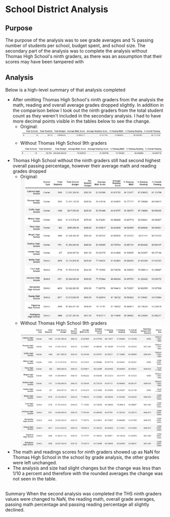 # School District Analysis
## Purpose
The purpose of the analysis was to see grade averages and % passing number of students per school, budget spent, and school size. The secondary part of the analysis was to complete the analysis without Thomas High School's ninth graders, as there was an assumption that their scores may have been tampered with
## Analysis
Below is a high-level summary of that analysis completed

  
  * After omitting Thomas High School's ninth graders from the analysis the math, reading and overall average grades dropped slightly. In addition in the comparison below I took out the ninth graders from the total student count as they weren't included in the secondary analysis. I had to have more decimal points visible in the tables below to see the change.
      * Original: ![overall_original](https://github.com/tori-taylor/School_District_Analysis1/blob/main/Resources/overall_original.PNG)
      * Without Thomas High School 9th graders ![overall_new](https://github.com/tori-taylor/School_District_Analysis1/blob/main/Resources/overall_new.PNG)
  * Thomas High School without the ninth graders still had second highest overall passing percentage, however their average math and reading grades dropped
      * Original: ![schools_original](https://github.com/tori-taylor/School_District_Analysis1/blob/main/Resources/schools_original.PNG)
      * Without Thomas High School 9th graders ![schools_new](https://github.com/tori-taylor/School_District_Analysis1/blob/main/Resources/schools_new.PNG)
  * The math and readings scores for ninth graders showed up as NaN for Thomas High School in the school by grade analysis, the other grades were left unchanged.
  * The analysis and size had slight changes but the change was less than 1/10 a percent and therefore with the rounded averages the change was not seen in the table. 

##
Summary
When the second analysis was completed the THS ninth graders values were changed to NaN, the reading math, overall grade averages, passing math percentage and passing reading percentage all slightly declined.
